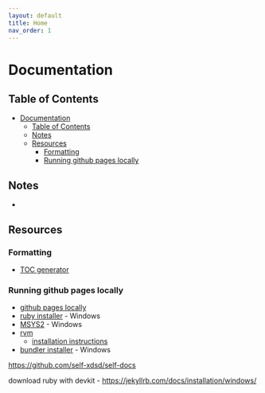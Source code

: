 ```yaml
---
layout: default
title: Home
nav_order: 1
---
```


# Documentation

## Table of Contents

- [Documentation](#documentation)
  - [Table of Contents](#table-of-contents)
  - [Notes](#notes)
  - [Resources](#resources)
    - [Formatting](#formatting)
    - [Running github pages locally](#running-github-pages-locally)

## Notes
- 

## Resources

### Formatting
- [TOC generator](https://ecotrust-canada.github.io/markdown-toc/)

### Running github pages locally
- [github pages locally](https://docs.github.com/en/pages/setting-up-a-github-pages-site-with-jekyll/testing-your-github-pages-site-locally-with-jekyll)
- [ruby installer](https://rubyinstaller.org/downloads/) - Windows
- [MSYS2](https://www.msys2.org/) - Windows
- [rvm](https://github.com/rvm/rvm)
  - [installation instructions](https://rvm.io/rvm/install)
- [bundler installer](https://www.geeksforgeeks.org/how-to-install-ruby-bundler-on-windows/) - Windows

https://github.com/self-xdsd/self-docs

download ruby with devkit - https://jekyllrb.com/docs/installation/windows/